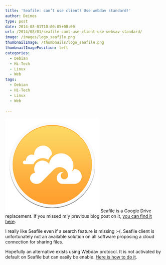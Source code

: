 ```yaml
---
title: 'Seafile: can’t use client? Use webdav standard!'
author: Deimos
type: post
date: 2014-08-01T10:00:05+00:00
url: /2014/08/01/seafile-cant-use-client-use-websav-standard/
image: /images/logo_seafile.png
thumbnailImage: /thumbnails/logo_seafile.png
thumbnailImagePosition: left
categories:
  - Debian
  - Hi-Tech
  - Linux
  - Web
tags:
  - Debian
  - Hi-Tech
  - Linux
  - Web

---
```

![Seafile_logo](/images/logo_seafile.png)
Seafile is a Google Drive replacement. If you missed m'y previous blog post on it, [you can find it here][1].

I really like Seafile even if a search feature is missing :-(. Seafile client is unfortunately not an available solution on all software proposing a cloud connection for sharing files.

Hopefully an alternative exists using Webdav protocol. It is not activated by default on Seafile but can easily be enable. [Here is how to do it][2].

 [1]: http://blog.deimos.fr/2014/05/01/seafile-try-a-self-hosted-dropbox-like/ "Seafile: try a self hosted Dropbox like"
 [2]: https://wiki.deimos.fr/Seafile:_make_your_personal_storage_cloud_easily#Seahub